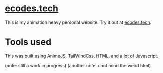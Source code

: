# [ecodes.tech](https://ecodes.tech)

This is my animation heavy personal website. Try it out at [ecodes.tech](https://ecodes.tech).

# Tools used
This was built using AnimeJS, TailWindCss, HTML, and a lot of Javascript.

(note: still a work in progress)
(another note: dont mind the weird html)